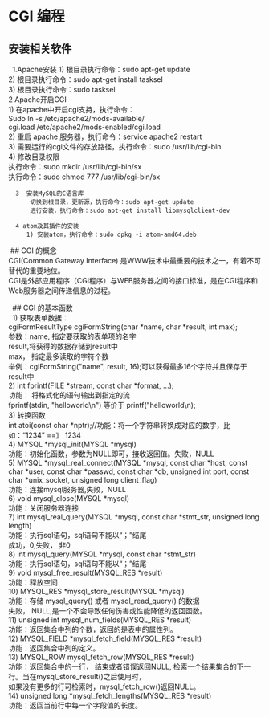 # CGI 编程  

 ## 安装相关软件
      1.Apache安装
           1)	根目录执行命令：sudo apt-get update          
           2)	根目录执行命令：sudo apt-get install tasksel          
           3)	根目录执行命令：sudo tasksel     
        2	Apache开启CGI  
         1)	在apache中开启cgi支持，执行命令：  
              Sudo ln -s /etc/apache2/mods-available/  
              cgi.load /etc/apache2/mods-enabled/cgi.load  
         2)	重启 apache 服务器，执行命令：service apache2 restart  
         3)	需要运行的cgi文件的存放路径，执行命令：sudo /usr/lib/cgi-bin  
         4)	修改目录权限  
              执行命令：sudo mkdir /usr/lib/cgi-bin/sx  
              执行命令：sudo chmod 777 /usr/lib/cgi-bin/sx  

      3	 安装MySQL的C语言库  
          切换到根目录，更新源，执行命令：sudo apt-get update  
          进行安装，执行命令：sudo apt-get install libmysqlclient-dev  

      4	atom及其插件的安装  
         1)	安装atom，执行命令：sudo dpkg -i atom-amd64.deb  

  ## CGI 的概念  
        CGI(Common Gateway Interface) 是WWW技术中最重要的技术之一，有着不可替代的重要地位。    
        CGI是外部应用程序（CGI程序）与WEB服务器之间的接口标准，是在CGI程序和Web服务器之间传递信息的过程。  
         
   ## CGI 的基本函数  
        1)	获取表单数据：  
              cgiFormResultType cgiFormString(char *name, char *result, int max);  
              参数：name, 指定要获取的表单项的名字  
              result,将获得的数据存储到result中  
              max， 指定最多读取的字符个数  
              举例：cgiFormString("name", result,  16);可以获得最多16个字符并且保存于result中  
        2)	int fprintf(FILE *stream, const char *format, ...);  
            功能： 将格式化的语句输出到指定的流  
            fprintf(stdin, "helloworld\n") 等价于 printf("helloworld\n);  
        3)	转换函数  
             int atoi(const char *nptr);//功能：将一个字符串转换成对应的数字，比如：“1234” ==》 1234  
        4)	MYSQL *mysql_init(MYSQL *mysql)  
             功能：初始化函数，参数为NULL即可，接收返回值。失败，NULL  
        5)	MYSQL *mysql_real_connect(MYSQL *mysql, const char *host, const char *user, const char *passwd, const char *db,                    unsigned int port, const char *unix_socket, unsigned long client_flag)   
             功能：连接mysql服务器,失败，NULL   
        6)	 void mysql_close(MYSQL *mysql)  
             功能：关闭服务器连接  
        7)	int mysql_real_query(MYSQL *mysql, const char *stmt_str, unsigned long length)  
             功能：执行sql语句，sql语句不能以“；”结尾  
             成功，0,失败， 非0  
        8)	int mysql_query(MYSQL *mysql, const char *stmt_str)  
             功能：执行sql语句，sql语句不能以“；”结尾  
        9)	void mysql_free_result(MYSQL_RES *result)  
              功能：释放空间  
       10)	MYSQL_RES *mysql_store_result(MYSQL *mysql)  
              功能：存储 mysql_query()  或者  mysql_read_query() 的数据  
              失败， NULL,是一个不会导致任何伤害或性能降低的返回函数。  
       11)	unsigned int mysql_num_fields(MYSQL_RES *result)     
              功能：返回集合中列的个数，返回的是表中的属性列。  
       12)	MYSQL_FIELD *mysql_fetch_field(MYSQL_RES *result)  
              功能：返回集合中列的定义。  
       13)	MYSQL_ROW mysql_fetch_row(MYSQL_RES *result)  
             功能：返回集合中的一行， 结束或者错误返回NULL, 检索一个结果集合的下一行。当在mysql_store_result()之后使用时，    
             如果没有更多的行可检索时，mysql_fetch_row()返回NULL。  
       14)	unsigned long *mysql_fetch_lengths(MYSQL_RES *result)  
             功能：返回当前行中每一个字段值的长度。  

     
